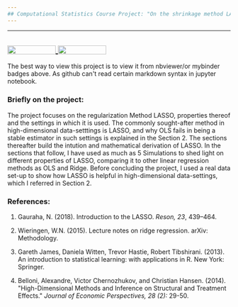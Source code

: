 ```yaml
---
## Computational Statistics Course Project: "On the shrinkage method LASSO - Least Absolute Shrinkage and Selection Operator" 
---
```


---
<a href="https://nbviewer.jupyter.org/github/s6soverd/Computational-Statistics-Project-onLASSO/blob/master/finalproject_lasso.ipynb"
   target="_parent">
   <img align="center"
  src="https://raw.githubusercontent.com/jupyter/design/master/logos/Badges/nbviewer_badge.png"
      width="109" height="20">
</a>
<a href="https://mybinder.org/v2/gh/s6soverd/Computational-Statistics-Project-onLASSO/master?filepath=finalproject_lasso.ipynb"
    target="_parent">
    <img align="center"
       src="https://mybinder.org/badge_logo.svg"
       width="109" height="20">
</a>
---

The best way to view this project is to view it from nbviewer/or mybinder badges above. As github can't read certain markdown syntax in jupyter notebook. 

### Briefly on the project:
The project focuses on the regularization Method LASSO, properties thereof and the settings in which it is used. The commonly sought-after method in high-dimensional data-setttings is LASSO, and why OLS fails in being a stable estimator in such settings is explained in the Section 2. The sections thereafter build the intution and mathematical derivation of LASSO. In the sections that follow, I have used as much as 5 Simulations to shed light on different properties of LASSO, comparing it to other linear regression methods as OLS and Ridge. Before concluding the project, I used a real data set-up to show how LASSO is helpful in high-dimensional data-settings, which I referred in Section 2.

### References:
1. Gauraha, N. (2018). Introduction to the LASSO. *Reson, 23*, 439–464. 

2. Wieringen, W.N. (2015). Lecture notes on ridge regression. arXiv: Methodology.

3. Gareth James, Daniela Witten, Trevor Hastie, Robert Tibshirani. (2013). An introduction to statistical learning: with applications in R. New York: Springer.

4. Belloni, Alexandre, Victor Chernozhukov, and Christian Hansen. (2014). "High-Dimensional Methods and Inference on Structural and Treatment Effects." *Journal of Economic Perspectives, 28 (2):* 29-50.






